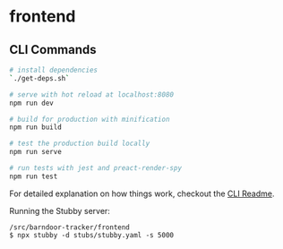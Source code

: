 # frontend

## CLI Commands

```bash
# install dependencies
`./get-deps.sh`

# serve with hot reload at localhost:8080
npm run dev

# build for production with minification
npm run build

# test the production build locally
npm run serve

# run tests with jest and preact-render-spy
npm run test
```

For detailed explanation on how things work, checkout the [CLI Readme](https://github.com/developit/preact-cli/blob/master/README.md).

Running the Stubby server:

```
/src/barndoor-tracker/frontend
$ npx stubby -d stubs/stubby.yaml -s 5000
```
